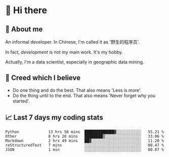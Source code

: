 # 👋 Hi there

## :speech_balloon: About me

An informal developer. In Chinese, I'm called it as '野生的程序员'.

In fact, _development_ is not my main work. It's my hobby.

Actually, I'm a data scientist, especially in geographic data mining.

## :see_no_evil: Creed which I believe

- Do one thing and do the best. That also means 'Less is more'.
- Do the thing until to the end. That also means 'Never forget why you started'.

## :chart_with_upwards_trend: Last 7 days my coding stats

<!--START_SECTION:waka-->
```text
Python             13 hrs 56 mins  █████████████▓░░░░░░░░░░░   55.21 % 
Other              8 hrs 20 mins   ████████▒░░░░░░░░░░░░░░░░   33.06 % 
Markdown           2 hrs 49 mins   ██▓░░░░░░░░░░░░░░░░░░░░░░   11.20 % 
reStructuredText   7 mins          ░░░░░░░░░░░░░░░░░░░░░░░░░   00.47 % 
JSON               1 min           ░░░░░░░░░░░░░░░░░░░░░░░░░   00.07 % 
```
<!--END_SECTION:waka-->
